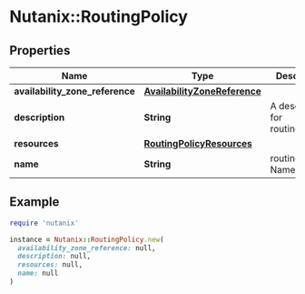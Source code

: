 # Nutanix::RoutingPolicy

## Properties

| Name | Type | Description | Notes |
| ---- | ---- | ----------- | ----- |
| **availability_zone_reference** | [**AvailabilityZoneReference**](AvailabilityZoneReference.md) |  | [optional] |
| **description** | **String** | A description for routing_policy. | [optional] |
| **resources** | [**RoutingPolicyResources**](RoutingPolicyResources.md) |  |  |
| **name** | **String** | routing_policy Name. |  |

## Example

```ruby
require 'nutanix'

instance = Nutanix::RoutingPolicy.new(
  availability_zone_reference: null,
  description: null,
  resources: null,
  name: null
)
```

